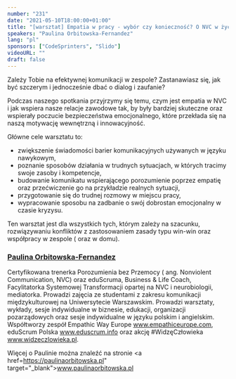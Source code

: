 ```yaml
---
number: "231"
date: "2021-05-10T18:00:00+01:00"
title: "[warsztat] Empatia w pracy - wybór czy konieczność? O NVC w życiu zawodowym i nie tylko."
speakers: "Paulina Orbitowska-Fernandez"
lang: "pl"
sponsors: ["CodeSprinters", "Slido"]
videoURL: ""
draft: false
---
```


Zależy Tobie na efektywnej komunikacji w zespole? Zastanawiasz się, jak być szczerym i jednocześnie dbać o dialog i zaufanie?

Podczas naszego spotkania przyjrzymy się temu, czym jest empatia w NVC i jak wspiera nasze relacje zawodowe tak, by były bardziej skuteczne oraz wspierały poczucie bezpieczeństwa emocjonalnego, które przekłada się na naszą motywację wewnętrzną i innowacyjność.

Główne cele warsztatu to:

- zwiększenie świadomości barier komunikacyjnych używanych w języku nawykowym,
- poznanie sposobów działania w trudnych sytuacjach, w których tracimy swoje zasoby i kompetencje,
- budowanie komunikatu wspierającego porozumienie poprzez empatię oraz przećwiczenie go na przykładzie realnych sytuacji,
- przygotowanie się do trudnej rozmowy w miejscu pracy,
- wypracowanie sposobu na zadbanie o swój dobrostan emocjonalny w czasie kryzysu.

Ten warsztat jest dla wszystkich tych, którym zależy na szacunku, rozwiązywaniu konfliktów z zastosowaniem zasady typu win-win oraz współpracy w zespole ( oraz w domu).

###  <a href="https://www.linkedin.com/in/paulina-orbitowska-fernandez-53a192105/" target="_blank">Paulina Orbitowska-Fernandez</a>

Certyfikowana trenerka Porozumienia bez Przemocy ( ang. Nonviolent Communication, NVC) oraz eduScruma, Business & Life Coach, Facylitatorka Systemowej Transformacji opartej na NVC i neurobiologii, mediatorka. Prowadzi zajęcia ze studentami z zakresu komunikacji międzykulturowej na Uniwersytecie Warszawskim.
Prowadzi warsztaty, wykłady, sesje indywidualne w biznesie, edukacji, organizacji pozarządowych oraz sesje indywidualne w języku polskim i angielskim. Współtworzy zespół Empathic Way Europe www.empathiceurope.com, eduScrum Polska www.eduscrum.info oraz akcję #WidzęCzłowieka www.widzeczlowieka.pl.

Więcej o Paulinie można znaleźć na stronie <a href=https://paulinaorbitowska.pl" target="_blank">www.paulinaorbitowska.pl</a>
